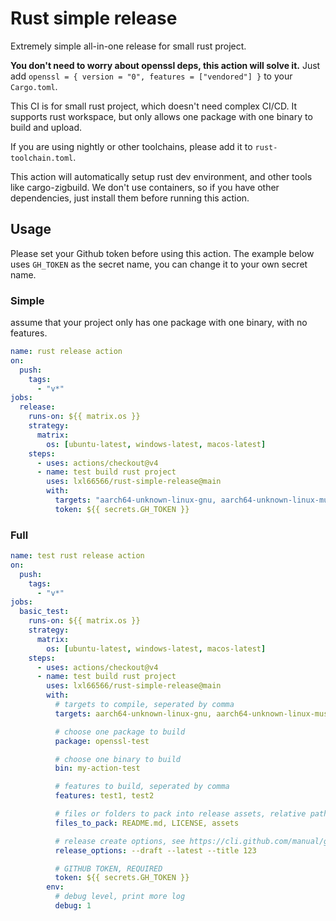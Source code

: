 # Rust simple release

Extremely simple all-in-one release for small rust project.

**You don't need to worry about openssl deps, this action will solve it.** Just add `openssl = { version = "0", features = ["vendored"] }` to your `Cargo.toml`.

This CI is for small rust project, which doesn't need complex CI/CD. It supports rust workspace, but only allows one package with one binary to build and upload.

If you are using nightly or other toolchains, please add it to `rust-toolchain.toml`.

This action will automatically setup rust dev environment, and other tools like cargo-zigbuild. We don't use containers, so if you have other dependencies, just install them before running this action.

## Usage

Please set your Github token before using this action. The example below uses `GH_TOKEN` as the secret name, you can change it to your own secret name.

### Simple

assume that your project only has one package with one binary, with no features.

```yaml
name: rust release action
on:
  push:
    tags:
      - "v*"
jobs:
  release:
    runs-on: ${{ matrix.os }}
    strategy:
      matrix:
        os: [ubuntu-latest, windows-latest, macos-latest]
    steps:
      - uses: actions/checkout@v4
      - name: test build rust project
        uses: lxl66566/rust-simple-release@main
        with:
          targets: "aarch64-unknown-linux-gnu, aarch64-unknown-linux-musl, x86_64-pc-windows-msvc, x86_64-unknown-linux-musl, x86_64-unknown-linux-gnu, aarch64-apple-darwin, x86_64-apple-darwin"
          token: ${{ secrets.GH_TOKEN }}
```

### Full

```yaml
name: test rust release action
on:
  push:
    tags:
      - "v*"
jobs:
  basic_test:
    runs-on: ${{ matrix.os }}
    strategy:
      matrix:
        os: [ubuntu-latest, windows-latest, macos-latest]
    steps:
      - uses: actions/checkout@v4
      - name: test build rust project
        uses: lxl66566/rust-simple-release@main
        with:
          # targets to compile, seperated by comma
          targets: aarch64-unknown-linux-gnu, aarch64-unknown-linux-musl, x86_64-pc-windows-msvc, x86_64-unknown-linux-musl, x86_64-unknown-linux-gnu, aarch64-apple-darwin, x86_64-apple-darwin

          # choose one package to build
          package: openssl-test

          # choose one binary to build
          bin: my-action-test

          # features to build, seperated by comma
          features: test1, test2

          # files or folders to pack into release assets, relative path seperated by comma
          files_to_pack: README.md, LICENSE, assets

          # release create options, see https://cli.github.com/manual/gh_release_create
          release_options: --draft --latest --title 123

          # GITHUB TOKEN, REQUIRED
          token: ${{ secrets.GH_TOKEN }}
        env:
          # debug level, print more log
          debug: 1
```
